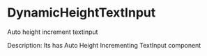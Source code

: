 # DynamicHeightTextInput
Auto height increment textinput

Description: Its has Auto Height Incrementing TextInput component
